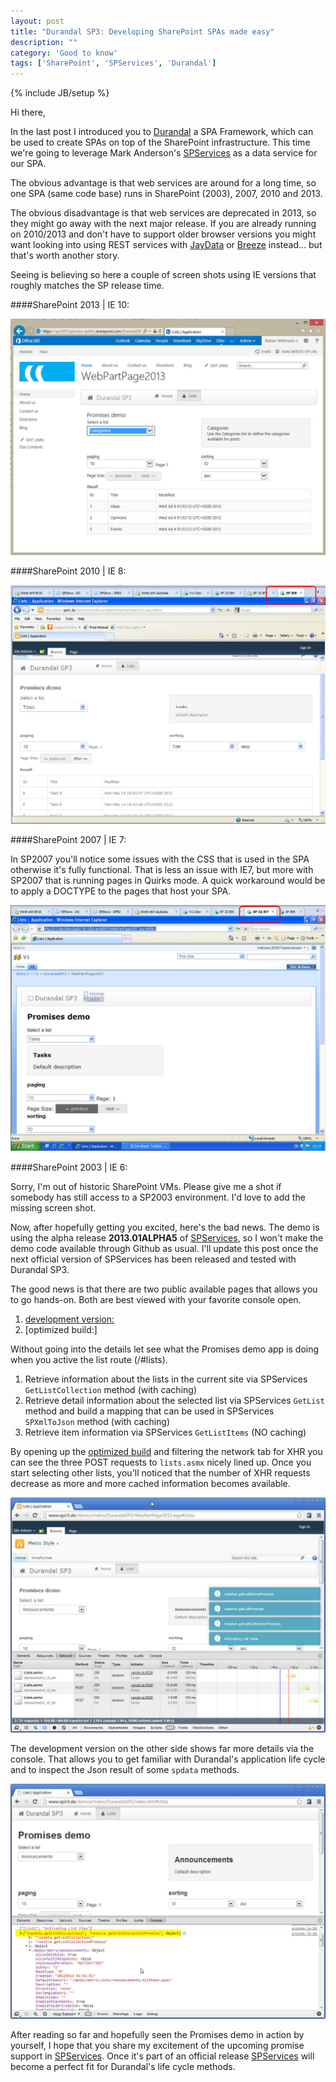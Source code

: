```yaml
---
layout: post
title: "Durandal SP3: Developing SharePoint SPAs made easy"
description: ""
category: 'Good to know'
tags: ['SharePoint', 'SPServices', 'Durandal']
---
```

{% include JB/setup %}


Hi there,

In the last post I introduced you to [Durandal] a SPA Framework, which can be used to create SPAs on top of
the SharePoint infrastructure. This time we're going to leverage Mark Anderson's [SPServices] as a data service for
our SPA.

The obvious advantage is that web services are around for a long time, so one SPA (same code base) runs in
SharePoint (2003), 2007, 2010 and 2013.


The obvious disadvantage is that web services are deprecated in 2013, so they might go away with the next major
release. If you are already running on 2010/2013 and don't have to support older browser versions you might want
looking into using REST services with [JayData] or [Breeze] instead... but that's worth another story.

Seeing is believing so here a couple of screen shots using IE versions that roughly matches the SP release time.

####SharePoint 2013 | IE 10:

![SP2013 IE10 demo](/img/2013-04-08-SP2013Demo.jpg)

####SharePoint 2010 | IE 8:

![SP2010 IE8 demo](/img/2013-04-08-SP2010Demo.jpg)

####SharePoint 2007 | IE 7:

In SP2007 you'll notice some issues with the CSS that is used in the SPA otherwise it's fully functional.  That is
less an issue with IE7, but more with SP2007 that is running pages in Quirks mode. A quick workaround would be to
apply a DOCTYPE to the pages that host your SPA.

![SP2007 IE6 demo](/img/2013-04-08-SP2007Demo.jpg)

####SharePoint 2003 | IE 6:

Sorry, I'm out of historic SharePoint VMs. Please give me a shot if somebody has still access to a
SP2003 environment. I'd love to add the missing screen shot.

Now, after hopefully getting you excited, here's the bad news. The demo is using the alpha release **2013.01ALPHA5** of
[SPServices], so I won't make the demo code available through Github as usual. I'll update this post once the next
official version of SPServices has been released and tested with Durandal SP3.

The good news is that there are two public available pages that allows you to go hands-on. Both are best viewed with
your favorite console open.

1. [development version:](http://www.spirit.de/demos/metro/DurandalSP3/index.html#/)
2. [optimized build:]


Without going into the details let see what the Promises demo app is doing when you active the list route (/#lists).

1. Retrieve information about the lists in the current site via SPServices `GetListCollection` method (with caching)
2. Retrieve detail information about the selected list via SPServices `GetList` method and build a mapping that can
be used in SPServices `SPXmlToJson` method (with caching)
3. Retrieve item information via SPServices `GetListItems` (NO caching)


By opening up the [optimized build] and filtering the network tab for XHR you can see the three POST requests to
`lists.asmx` nicely
lined up. Once you start selecting other lists, you'll noticed that the number of XHR requests decrease as more and
more cached information becomes available.

![Optimized build](/img/2013-04-08-OptimizedBuild.jpg)

 The development version on the other side shows far more details via the console. That allows you to get familiar
 with Durandal's application life cycle and to inspect the Json result of some `spdata` methods.

![Development](/img/2013-04-08-Development.jpg)


After reading so far and hopefully seen the Promises demo in action by yourself, I hope that you share my excitement
of the upcoming promise support in [SPServices]. Once it's part of an official release [SPServices] will become a
perfect fit for Durandal's life cycle methods.



[last post]: /2013/02/21/durandal-meets-sharepoint-2013
[Durandal]: http://www.durandaljs.com
[JayData]: http://jaydata.org
[Breeze]: http://www.breezejs.com
[SPServices]: http://spservices.codeplex.com/
[optimized build]: http://www.spirit.de/demos/metro/DurandalSP3/WebPartPage2010.aspx#/
[release announcement]: http://sympmarc.com/2013/03/09/spservices-2013-01alpha4-returns-a-deferred-object-promise/
[spdata.js]: https://gist.github.com/RainerAtSpirit/5336223#file-spdata-js